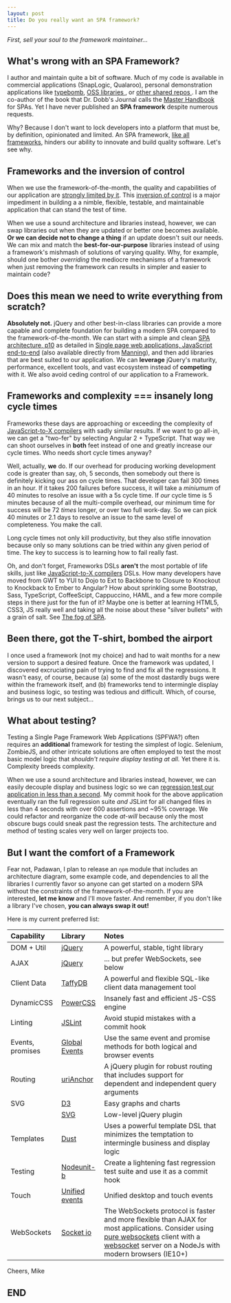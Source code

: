 ```yaml
---
layout: post
title: Do you really want an SPA framework?
---
```

*First, sell your soul to the framework maintainer...*

What's wrong with an SPA Framework?
-----------------------------------
I author and maintain quite a bit of software.  Much of my code is available
in commercial applications (SnapLogic, Qualaroo), personal demonstration
applications like [typebomb](http://michaelmikowski.com/typebomb/), [OSS libraries
](https://www.npmjs.com/~mikem), or [other shared repos
](//https://github.com/mmikowski).  I am the co-author of the book that
Dr. Dobb's Journal calls the [Master Handbook
](http://www.drdobbs.com/joltawards/jolt-awards-the-best-books/240169070?pgno=5)
for SPAs.  Yet I have never published an **SPA framework** despite numerous
requests.

Why? Because I don't want to lock developers into a platform that must be,
by definition, opinionated and limited.  An SPA framework, [like all
frameworks](http://martinfowler.com/bliki/InversionOfControl.html),
hinders our ability to innovate and build quality software. Let's see why.

Frameworks and the inversion of control
---------------------------------------
When we use the framework-of-the-month, the quality and capabilities of
our application are [strongly limited by it][4]. This [inversion of
control](http://martinfowler.com/bliki/InversionOfControl.html) is
a major impediment in building a a nimble, flexible, testable, and
maintainable application that can stand the test of time.

When we use a sound architecture and libraries instead, however, we can
swap libraries out when they are updated or better one becomes available.
**Or we can decide not to change a thing** if an update doesn't suit our
needs. We can mix and match the **best-for-our-purpose** libraries instead
of using a framework's mishmash of solutions of varying quality.  Why,
for example, should one bother *overriding* the mediocre mechanisms of
a framework when just removing the framework can results in simpler
and easier to maintain code?

Does this mean we need to write everything from scratch?
--------------------------------------------------------
**Absolutely not.**  jQuery and other best-in-class libraries can provide a
more capable and complete foundation for building a modern SPA compared
to the framework-of-the-month.  We can start with a simple and clean
[SPA architecture, p10][1] as detailed in
[Single page web applications, JavaScript end-to-end][2]
(also available directly from [Manning][3]), and then add libraries that
are best suited to our application.  We can **leverage** jQuery's maturity,
performance, excellent tools, and vast ecosystem instead of **competing**
with it.  We also avoid ceding control of our application to a Framework.

Frameworks and complexity === insanely long cycle times
-------------------------------------------------------
Frameworks these days are approaching or exceeding the complexity of
[JavaScript-to-X compilers](http://mmikowski.github.io/the_kraken/)
with sadly similar results.  If we want to go all-in, we can get a "two-fer"
by selecting Angular 2 + TypeScript.  That way we can shoot ourselves in
**both** feet instead of one and greatly increase our cycle times.
Who needs short cycle times anyway?

Well, actually, **we** do.  If our overhead for producing working development
code is greater than say, oh, 5 seconds, then somebody out there is
definitely kicking our ass on cycle times.  That developer can fail 300 times
in an hour.  If it takes 200 failures before success, it will take a *miniumum*
of 40 minutes to resolve an issue with a 5s cycle time.  If *our* cycle time
is 5 minutes because of all the multi-compile overhead, our minimum time
for success will be 72 *times* longer, or over two full work-day.  So we can
pick 40 minutes or 2.1 days to resolve an issue to the same level of
completeness.  You make the call.

Long cycle times not only kill productivity, but they also stifle innovation
because only so many solutions can be tried within any given period of time.
The key to success is to learning how to fail really fast.

Oh, and don't forget, Frameworks DSLs **aren't** the most portable of life skills,
just like [JavaScript-to-X compilers](http://mmikowski.github.io/the_kraken/)
DSLs. How many developers have moved from GWT to YUI to Dojo to Ext to Backbone
to Closure to Knockout to Knockback to Ember to Angular?  How about sprinkling
some Bootstrap, Sass, TypeScript, CoffeeScipt,
Cappuccino, HAML, and a few more compile steps in there just for the fun of
it?  Maybe one is better at learning HTML5, CSS3, JS really well and taking
all the noise about these "silver bullets" with a grain of salt.  See [The fog
of SPA](https://github.com/mmikowski/spa/raw/master/slides/2013-04-02-the_fog_of_spa.pdf).

Been there, got the T-shirt, bombed the airport
-----------------------------------------------
I once used a framework (not my choice) and had to wait months for a new
version to support a desired feature. Once the framework was updated,
I discovered excruciating pain of trying to find and fix all the regressions.
It wasn't easy, of course, because (a) some of the most dastardly bugs were
within the framework itself, and (b) frameworks tend to intermingle display
and business logic, so testing was tedious and difficult.  Which, of course,
brings us to our next subject...

What about testing?
-------------------
Testing a Single Page Framework Web Applications (SPFWA?) often requires
an **additional** framework for testing the simplest of logic. Selenium,
ZombieJS, and other intricate solutions are often employed to test the most
basic model logic that *shouldn't require display testing at all.*
Yet there it is. Complexity breeds complexity.

When we use a sound architecture and libraries instead, however, we can
easily decouple display and business logic so we can
[regression test our application in less than a second][5].
My commit hook for the above application eventually ran the full regression
suite *and* JSLint for all changed files in less than 4 seconds with over
600 assertions and ~95% coverage.  We could refactor and reorganize the
code *at-will* because only the most obscure bugs could sneak past the
regression tests.  The architecture and method of testing scales very
well on larger projects too.

But I want the comfort of a Framework
--------------------------------------
Fear not, Padawan, I plan to release an `npm` module that includes an
architecture diagram, some example code, and dependencies to all the
libraries I currently favor so anyone can get started on a modern SPA
without the constraints of the framework-of-the-month.  If you are interested,
**let me know** and I'll move faster.  And remember, if you don't like a
library I've chosen, **you can always swap it out!**

Here is my current preferred list:

| Capability   | Library              | Notes                             |
| :----------- | :------------------- | :-------------------------------- |
| DOM + Util   | [jQuery][6]          | A powerful, stable, tight library |
| AJAX         | [jQuery][6]          | ... but prefer WebSockets, see below |
| Client Data  | [TaffyDB][7]         | A powerful and flexible SQL-like client data management tool |
| DynamicCSS   | [PowerCSS][8]        | Insanely fast and efficient JS-CSS engine |
| Linting      | [JSLint][9]          | Avoid stupid mistakes with a commit hook |
| Events, promises | [Global Events][10] | Use the same event and promise methods for both logical and browser events |
| Routing      | [uriAnchor][11]      | A jQuery plugin for robust routing that includes support for dependent and independent query arguments |
| SVG          | [D3][12]             | Easy graphs and charts            |
|              | [SVG][13]            | Low-level jQuery plugin           |
| Templates    | [Dust][14]           | Uses a powerful template DSL that minimizes the temptation to intermingle  business and display logic |
| Testing      | [Nodeunit-b][15]     | Create a lightening fast regression test suite and use it as a commit hook |
| Touch        | [Unified events][16] | Unified desktop and touch events  |
| WebSockets   | [Socket io][17]      | The WebSockets protocol is faster and more flexible than AJAX for most applications. Consider using [pure websockets][18] client with a [websocket][19] server on a NodeJs with modern browsers (IE10+) |

Cheers, Mike


END
---
[1]:https://github.com/mmikowski/spa/blob/master/slides/2013-10-22-make_it_rock.pdf
[2]:http://www.amazon.com/dp/1617290750
[3]:http://manning.com/mikowski
[4]:https://aerotwist.com/blog/the-cost-of-frameworks
[5]:https://youtu.be/aoH0J6lL2w0?t=47m15s
[6]:http://jquery.com/download
[7]:https://github.com/typicaljoe/taffydb
[8]:https://www.npmjs.com/package/powercss
[9]:https://www.npmjs.com/package/jslint
[10]:https://github.com/mmikowski/jquery.event.gevent
[11]:https://github.com/mmikowski/urianchor
[12]:https://github.com/mbostock/d3
[13]:http://keith-wood.name/svg.html
[14]:http://linkedin.github.io/dustjs
[15]:https://www.npmjs.com/package/nodeunit-b
[16]:https://github.com/mmikowski/jquery.event.ue
[17]:http://socket.io
[18]:https://developer.mozilla.org/en-US/docs/Web/API/WebSockets_API/Writing_WebSocket_client_applications
[19]:https://www.npmjs.com/package/websocket
[20]:http://absurdjs.com/
[21]:http://www.responsivejs.com/
